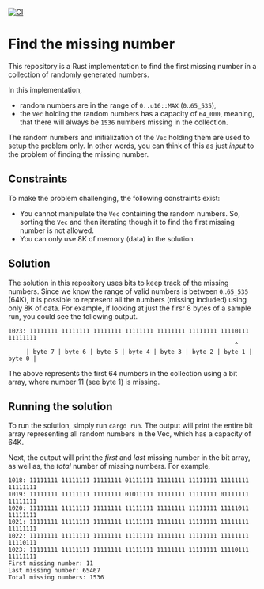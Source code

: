 [![CI](https://github.com/rickrain/find_missing_number/actions/workflows/rust.yml/badge.svg)](https://github.com/rickrain/find_missing_number/actions/workflows/rust.yml)

# Find the missing number

This repository is a Rust implementation to find the first missing number in a collection of randomly generated numbers.

In this implementation,
- random numbers are in the range of `0..u16::MAX` (`0`..`65_535`),
- the `Vec` holding the random numbers has a capacity of `64_000`, meaning, that there will always be `1536` numbers missing in the collection.

The random numbers and initialization of the `Vec` holding them are used to setup the problem only. In other words, you can think of this as just _input_ to the problem of finding the missing number.

## Constraints

To make the problem challenging, the following constraints exist:
- You cannot manipulate the `Vec` containing the random numbers. So, sorting the `Vec` and then iterating though it to find the first missing number is not allowed.
- You can only use 8K of memory (data) in the solution.

## Solution

The solution in this repository uses bits to keep track of the missing numbers. Since we know the range of valid numbers is between `0`..`65_535` (64K), it is possible to represent all the numbers (missing included) using only 8K of data. For example, if looking at just the firsr 8 bytes of a sample run, you could see the following output.

```
1023: 11111111 11111111 11111111 11111111 11111111 11111111 11110111 11111111
                                                                ^
     | byte 7 | byte 6 | byte 5 | byte 4 | byte 3 | byte 2 | byte 1 | byte 0 |
```

The above represents the first 64 numbers in the collection using a bit array, where number 11 (see byte 1) is missing.

## Running the solution

To run the solution, simply run `cargo run`. The output will print the entire bit array representing all random numbers in the Vec, which has a capacity of 64K.

Next, the output will print the _first_ and _last_ missing number in the bit array, as well as, the _total_ number of missing numbers. For example,

```
1018: 11111111 11111111 11111111 01111111 11111111 11111111 11111111 11111111 
1019: 11111111 11111111 11111111 01011111 11111111 11111111 01111111 11111111 
1020: 11111111 11111111 11111111 11111111 11111111 11111111 11111011 11111111 
1021: 11111111 11111111 11111111 11111111 11111111 11111111 11111111 11111111 
1022: 11111111 11111111 11111111 11111111 11111111 11111111 11111111 11110111 
1023: 11111111 11111111 11111111 11111111 11111111 11111111 11110111 11111111 
First missing number: 11
Last missing number: 65467
Total missing numbers: 1536
```






